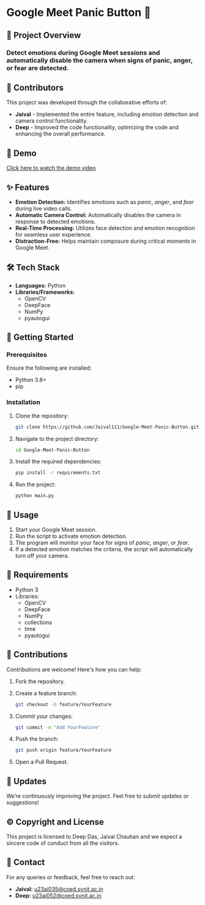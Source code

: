 # Google Meet Panic Button 🚨  

## 📄 Project Overview

### Detect emotions during Google Meet sessions and automatically disable the camera when signs of panic, anger, or fear are detected.  


## 🤝 Contributors

This project was developed through the collaborative efforts of:

- **Jaival** - Implemented the entire feature, including emotion detection and camera control functionality.
- **Deep** - Improved the code functionality, optimizing the code and enhancing the overall performance.


## 🎥 Demo  
[Click here to watch the demo video](https://drive.google.com/file/d/1QyQYFpyLX37eMGatwuVIKYwDG4QxOItp/view?usp=sharing)


## ✨ Features  
- **Emotion Detection:** Identifies emotions such as *panic*, *anger*, and *fear* during live video calls.  
- **Automatic Camera Control:** Automatically disables the camera in response to detected emotions.  
- **Real-Time Processing:** Utilizes face detection and emotion recognition for seamless user experience.  
- **Distraction-Free:** Helps maintain composure during critical moments in Google Meet.  


## 🛠️ Tech Stack  
- **Languages:** Python  
- **Libraries/Frameworks:**  
  - OpenCV  
  - DeepFace  
  - NumPy  
  - pyautogui  


## 🚀 Getting Started  

### Prerequisites  
Ensure the following are installed:  
- Python 3.8+  
- pip  

### Installation  

1. Clone the repository:  
    ```bash  
    git clone https://github.com/Jaival111/Google-Meet-Panic-Button.git  
    ```  

2. Navigate to the project directory:  
    ```bash  
    cd Google-Meet-Panic-Button  
    ```  

3. Install the required dependencies:  
    ```bash  
    pip install -r requirements.txt  
    ```  

4. Run the project:  
    ```bash  
    python main.py  
    ```  


## 📖 Usage  

1. Start your Google Meet session.  
2. Run the script to activate emotion detection.  
3. The program will monitor your face for signs of *panic*, *anger*, or *fear*.  
4. If a detected emotion matches the criteria, the script will automatically turn off your camera.  


## 📂 Requirements  

- Python 3  
- Libraries:  
  - OpenCV  
  - DeepFace  
  - NumPy  
  - collections  
  - time  
  - pyautogui  


## 🌟 Contributions  

Contributions are welcome! Here's how you can help:  
1. Fork the repository.  
2. Create a feature branch:  
   ```bash  
   git checkout -b feature/YourFeature  
3. Commit your changes:
    ```bash
    git commit -m "Add YourFeature"
    ```

4. Push the branch:
    ```bash
    git push origin feature/YourFeature
    ```

5. Open a Pull Request.


## 🔄 Updates

We’re continuously improving the project. Feel free to submit updates or suggestions!


## ©️ Copyright and License

This project is licensed to Deep Das, Jaival Chauhan and we expect a sincere code of conduct from all the visitors.


## 💬 Contact

For any queries or feedback, feel free to reach out:

- **Jaival:** u23ai035@coed.svnit.ac.in
- **Deep:** u23ai052@coed.svnit.ac.in


